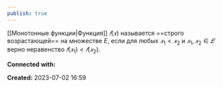 ```yaml
---
publish: true
---
```


[[Монотонные функции|Функция]] $𝑓(𝑥)$ называется ==строго возрастающей== на множестве $E$, если для любых $𝑥_1 < 𝑥_2$ и $𝑥_1 , 𝑥_2 ∈ 𝐸$  верно неравенство $𝑓(𝑥_1) < 𝑓(𝑥_2)$.






**Connected with:**




**Created:** 2023-07-02 16:59